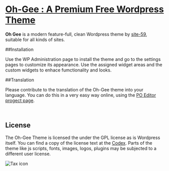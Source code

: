 # [Oh-Gee : A Premium Free Wordpress Theme](https://github.com/site-59/oh-gee)

**Oh Gee** is a modern feature-full, clean Wordpress theme by [site-59](https://github.com/site-59), suitable for all kinds of sites.

##Installation

Use the WP Administration page to install the theme and go to the settings pages to customize its appearance. Use the assigned widget areas and the custom widgets to enhace fumctionality and looks.
 
##Translation

Please contribute to the translation of the Oh-Gee theme into your language. You can do this in a very easy way online, using the [PO Editor progect page](http://poeditor.com/join/project?hash=b64a2953e38eaaef2d99334364035150). 


<pre><code>
</code></pre>


## License

The Oh-Gee Theme is licensed the under the GPL license as is Wordpress itself. You can find a copy of the license text at the [Codex](http://codex.wordpress.org/GPL). Parts of the theme like js scripts, fonts, images, logos, plugins may be subjected to a different user license.

![Tax icon](http://futuremedia.gr/images/git/tax-icon.png)

